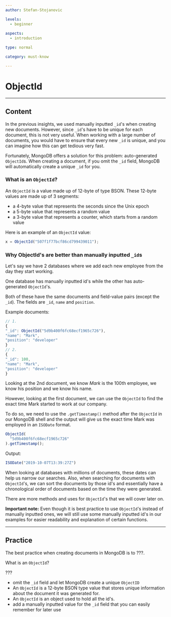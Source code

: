 ```yaml
---
author: Stefan-Stojanovic

levels:
  - beginner
  
aspects:
  - introduction

type: normal

category: must-know

---
```


# ObjectId

---
## Content

In the previous insights, we used manually inputted `_id`'s when creating new documents. However, since `_id`'s have to be unique for each document, this is not very useful. When working with a large number of documents, you would have to ensure that every new `_id` is unique, and you can imagine how this can get tedious very fast.

Fortunately, MongoDB offers a solution for this problem: auto-generated `ObjectId`s. When creating a document, if you omit the `_id` field, MongoDB will automatically create a unique `_id` for you.

### What is an `ObjectId`?

An `ObjectId` is a value made up of 12-byte of type BSON. These 12-byte values are made up of 3 segments:
- a 4-byte value that represents the seconds since the Unix epoch
- a 5-byte value that represents a random value
- a 3-byte value that represents a counter, which starts from a random value

Here is an example of an `ObjectId` value:

```js
x = ObjectId("507f1f77bcf86cd799439011");
```

### Why ObjectId's are better than manually inputted `_id`s

Let's say we have 2 databases where we add each new employee from the day they start working.

One database has manually inputted id's while the other has auto-generated `ObjectId`'s.

Both of these have the same documents and field-value pairs (except the `_id`). The fields are `_id`, `name` and `position`.

Example documents:
```javascript
// 1.
{ 
"_id": ObjectId("5d9b400f6fc68ecf1965c726"),
"name": "Mark",
"position": "developer"
}
// 2.
{ 
"_id": 100,
"name": "Mark",
"position": "developer"
}

```
Looking at the 2nd document, we know *Mark* is the 100th employee, we know his position and we know his name.

However, looking at the first document, we can use the `ObjectId` to find the exact time Mark started to work at our company.

To do so, we need to use the `.getTimestamp()` method after the `ObjectId` in our MongoDB shell and the output will give us the exact time Mark was employed in an `ISODate` format.

```javascript
ObjectId(
  "5d9b400f6fc68ecf1965c726"
).getTimestamp();
```
Output:
```javascript
ISODate("2019-10-07T13:39:27Z")
```

When looking at databases with millions of documents, these dates can help us narrow our searches. Also, when searching for documents with `ObjectId`'s, we can sort the documents by those id's and essentially have a chronological order of documents based on the time they were generated.

There are more methods and uses for `ObjectId`'s that we will cover later on.

**Important note:** Even though it is best practice to use `ObjectId`'s instead of manually inputted ones, we will still use some manually inputted id's in our examples for easier readability and explanation of certain functions.

---
## Practice

The best practice when creating documents in MongoDB is to ???.

What is an `ObjectId`?

???

* omit the `_id` field and let MongoDB create a unique `ObjectID`
* An `ObjectId` is a 12-byte BSON type value that stores unique information about the document it was generated for.
* An `ObjectId` is an object used to hold all the id's.
* add a manually inputted value for the `_id` field that you can easily remember for later use